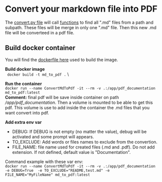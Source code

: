 # Convert your markdown file into PDF

The [convert.py file](convert.py) will call [functions](gather_files.py) to find all ".md" files from a path and subpath. These files will be merge in only one ".md" file. Then this new .md file will be converteed in a pdf file.

## Build docker container

You will find the [dockerfile here](dockerfile) used to build the image.

**Build docker image** \
` docker build -t md_to_pdf .` \

**Run the container** \
`docker run --name ConvertMdToPdf -it --rm -v .:/app/pdf_documentation  md_to_pdf:latest`\
**Comment:** final pdf will be save inside container on path */app/pdf_documentation*. Then a volume is mounted to be able to get this pdf.  This volume is use to add inside the container the .md files that you want convert into pdf.

**Add extra env var**
* DEBUG: If DEBUG is not empty (no matter the value), debug will be activated and some prompt will appears.
* TO_EXCLUDE: Add words or files names to exclude from the convertion. 
* FILE_NAME: file name used for created files (.md and .pdf). Do not add extension. If not defined, default value is "Documentation".

Command example with these var env: \
`docker run --name ConvertMdToPdf -it --rm -v .:/app/pdf_documentation -e DEBUG=True  -e TO_EXCLUDE="README,test.md" -e FILE_NAME="MyFileName" md_to_pdf:latest`

